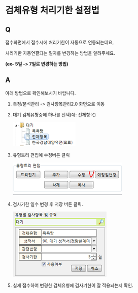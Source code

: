# 검체유형 처리기한 설정법

## Q

접수화면에서 접수시에 처리기한이 자동으로 연동되는데요,

처리기한 자동연결되는 일자를 변경하는 방법을 알려주세요.

**\(ex- 5일 -&gt; 7일로 변경하는 방법\)**

## A

아래 방법으로 확인해보시기 바랍니다.

1. 측정/분석관리 -&gt; 검사항목관리2.0 화면으로 이동  
2. 대기 검체유형중에 하나를 선택\(예: 전체항목\)  

   ![](../.gitbook/assets/01%20%286%29.png)

3. 유형트리 편집에 수정버튼 클릭  

   ![](../.gitbook/assets/02%20%2849%29.png)

4. 검사기한 일수 변경 후 저장 버튼 클릭.  

   ![](../.gitbook/assets/03%20%2819%29.png)

5. 실제 접수하여 변경한 검체유형에 검사기한이 잘 적용되는지 확인.  

